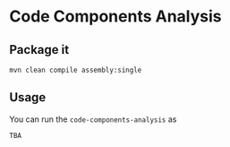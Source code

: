 # Code Components Analysis

<!-- TODO add description -->

## Package it

```
mvn clean compile assembly:single
```

## Usage

You can run the `code-components-analysis` as

```bash
TBA
```
